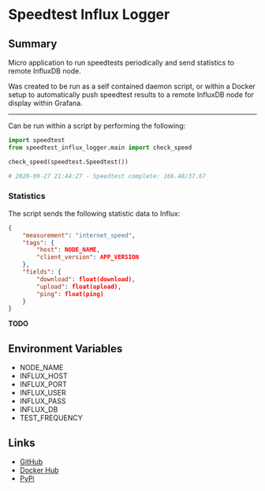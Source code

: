# Speedtest Influx Logger

## Summary

Micro application to run speedtests periodically and send statistics to remote InfluxDB node.

Was created to be run as a self contained daemon script, or within a Docker setup to automatically push speedtest results to a remote InfluxDB node for display within Grafana.

---

Can be run within a script by performing the following:

```python
import speedtest
from speedtest_influx_logger.main import check_speed

check_speed(speedtest.Speedtest())

# 2020-09-27 21:44:27 - Speedtest complete: 166.48/37.67
```

### Statistics

The script sends the following statistic data to Influx:

```json
{
    "measurement": "internet_speed",
    "tags": {
        "host": NODE_NAME,
        "client_version": APP_VERSION
    },
    "fields": {
        "download": float(download),
        "upload": float(upload),
        "ping": float(ping)
    }
}
```

**TODO**

## Environment Variables

- NODE_NAME
- INFLUX_HOST
- INFLUX_PORT
- INFLUX_USER
- INFLUX_PASS
- INFLUX_DB
- TEST_FREQUENCY

## Links
- [GitHub](https://github.com/danstreeter/speedtest-influx-logger)
- [Docker Hub](https://hub.docker.com/r/danstreeter/speedtest-influx-logger)
- [PyPi](https://pypi.org/project/speedtest-influx-logger/)
